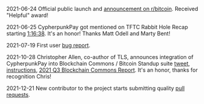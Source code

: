 
2021-06-24 Official public launch and [announcement on r/bitcoin](https://www.reddit.com/r/Bitcoin/comments/o6x2o7/cypherpunkpay_a_new_lightweight_alternative_to/). Received "Helpful" award!

2021-06-25 CypherpunkPay got mentioned on TFTC Rabbit Hole Recap starting [1:16:38](https://youtu.be/4QMwCn_rOWo?t=4598). It's an honor! Thanks Matt Odell and Marty Bent!

2021-07-19 First user [bug report](https://github.com/CypherpunkPay/CypherpunkPay/issues/1).

2021-10-28 Christopher Allen, co-author of TLS, announces integration of CypherpunkPay into Blockchain Commons / Bitcoin Standup suite [tweet](https://twitter.com/ChristopherA/status/1453799773140512768?s=20), [instructions](https://www.higithub.com/BlockchainCommons/repo/Bitcoin-Standup-Scripts), [2021 Q3 Blockchain Commons Report](https://www.blockchaincommons.com/quarterlies/Q3-2021-Report/). It's an honor, thanks for recognition Chris!

2021-12-21 New contributor to the project starts submitting quality [pull requests](https://github.com/CypherpunkPay/CypherpunkPay/pull/8).
